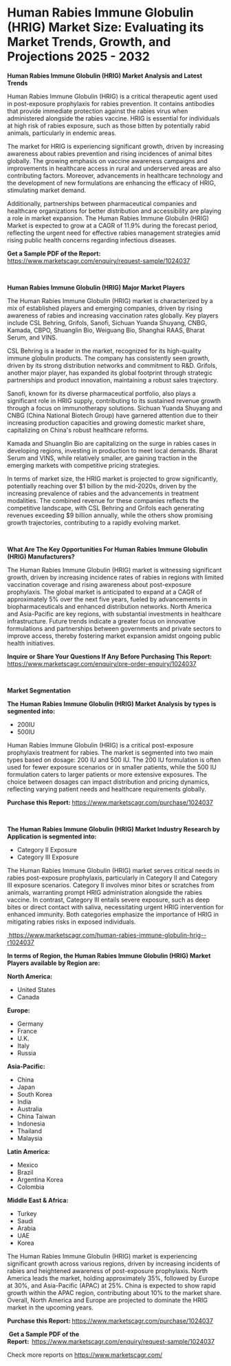 <p><h1>Human Rabies Immune Globulin (HRIG) Market Size: Evaluating its Market Trends, Growth, and Projections 2025 - 2032</h1></p><p><strong>Human Rabies Immune Globulin (HRIG) Market Analysis and Latest Trends</strong></p>
<p><p>Human Rabies Immune Globulin (HRIG) is a critical therapeutic agent used in post-exposure prophylaxis for rabies prevention. It contains antibodies that provide immediate protection against the rabies virus when administered alongside the rabies vaccine. HRIG is essential for individuals at high risk of rabies exposure, such as those bitten by potentially rabid animals, particularly in endemic areas.</p><p>The market for HRIG is experiencing significant growth, driven by increasing awareness about rabies prevention and rising incidences of animal bites globally. The growing emphasis on vaccine awareness campaigns and improvements in healthcare access in rural and underserved areas are also contributing factors. Moreover, advancements in healthcare technology and the development of new formulations are enhancing the efficacy of HRIG, stimulating market demand.</p><p>Additionally, partnerships between pharmaceutical companies and healthcare organizations for better distribution and accessibility are playing a role in market expansion. The Human Rabies Immune Globulin (HRIG) Market is expected to grow at a CAGR of 11.9% during the forecast period, reflecting the urgent need for effective rabies management strategies amid rising public health concerns regarding infectious diseases.</p></p>
<p><strong>Get a Sample PDF of the Report:&nbsp;</strong> <a href="https://www.marketscagr.com/enquiry/request-sample/1024037?utm_campaign=2482&utm_medium=2&utm_source=Github&utm_content=ia&utm_term=09032025&utm_id=human-rabies-immune-globulin-hrig">https://www.marketscagr.com/enquiry/request-sample/1024037</a></p>
<p>&nbsp;</p>
<p><strong>Human Rabies Immune Globulin (HRIG) Major Market Players</strong></p>
<p><p>The Human Rabies Immune Globulin (HRIG) market is characterized by a mix of established players and emerging companies, driven by rising awareness of rabies and increasing vaccination rates globally. Key players include CSL Behring, Grifols, Sanofi, Sichuan Yuanda Shuyang, CNBG, Kamada, CBPO, Shuanglin Bio, Weiguang Bio, Shanghai RAAS, Bharat Serum, and VINS.</p><p>CSL Behring is a leader in the market, recognized for its high-quality immune globulin products. The company has consistently seen growth, driven by its strong distribution networks and commitment to R&D. Grifols, another major player, has expanded its global footprint through strategic partnerships and product innovation, maintaining a robust sales trajectory.</p><p>Sanofi, known for its diverse pharmaceutical portfolio, also plays a significant role in HRIG supply, contributing to its sustained revenue growth through a focus on immunotherapy solutions. Sichuan Yuanda Shuyang and CNBG (China National Biotech Group) have garnered attention due to their increasing production capacities and growing domestic market share, capitalizing on China's robust healthcare reforms.</p><p>Kamada and Shuanglin Bio are capitalizing on the surge in rabies cases in developing regions, investing in production to meet local demands. Bharat Serum and VINS, while relatively smaller, are gaining traction in the emerging markets with competitive pricing strategies.</p><p>In terms of market size, the HRIG market is projected to grow significantly, potentially reaching over $1 billion by the mid-2020s, driven by the increasing prevalence of rabies and the advancements in treatment modalities. The combined revenue for these companies reflects the competitive landscape, with CSL Behring and Grifols each generating revenues exceeding $9 billion annually, while the others show promising growth trajectories, contributing to a rapidly evolving market.</p></p>
<p>&nbsp;</p>
<p><strong>What Are The Key Opportunities For Human Rabies Immune Globulin (HRIG) Manufacturers?</strong></p>
<p><p>The Human Rabies Immune Globulin (HRIG) market is witnessing significant growth, driven by increasing incidence rates of rabies in regions with limited vaccination coverage and rising awareness about post-exposure prophylaxis. The global market is anticipated to expand at a CAGR of approximately 5% over the next five years, fueled by advancements in biopharmaceuticals and enhanced distribution networks. North America and Asia-Pacific are key regions, with substantial investments in healthcare infrastructure. Future trends indicate a greater focus on innovative formulations and partnerships between governments and private sectors to improve access, thereby fostering market expansion amidst ongoing public health initiatives.</p></p>
<p><strong>Inquire or Share Your Questions If Any Before Purchasing This Report:</strong> <a href="https://www.marketscagr.com/enquiry/pre-order-enquiry/1024037?utm_campaign=2482&utm_medium=2&utm_source=Github&utm_content=ia&utm_term=09032025&utm_id=human-rabies-immune-globulin-hrig">https://www.marketscagr.com/enquiry/pre-order-enquiry/1024037</a></p>
<p>&nbsp;</p>
<p><strong>Market Segmentation</strong></p>
<p><strong>The Human Rabies Immune Globulin (HRIG) Market Analysis by types is segmented into:</strong></p>
<p><ul><li>200IU</li><li>500IU</li></ul></p>
<p><p>Human Rabies Immune Globulin (HRIG) is a critical post-exposure prophylaxis treatment for rabies. The market is segmented into two main types based on dosage: 200 IU and 500 IU. The 200 IU formulation is often used for fewer exposure scenarios or in smaller patients, while the 500 IU formulation caters to larger patients or more extensive exposures. The choice between dosages can impact distribution and pricing dynamics, reflecting varying patient needs and healthcare requirements globally.</p></p>
<p><strong>Purchase this Report:&nbsp;</strong><a href="https://www.marketscagr.com/purchase/1024037?utm_campaign=2482&utm_medium=2&utm_source=Github&utm_content=ia&utm_term=09032025&utm_id=human-rabies-immune-globulin-hrig">https://www.marketscagr.com/purchase/1024037</a></p>
<p>&nbsp;</p>
<p><strong>The Human Rabies Immune Globulin (HRIG) Market Industry Research by Application is segmented into:</strong></p>
<p><ul><li>Category II Exposure</li><li>Category III Exposure</li></ul></p>
<p><p>The Human Rabies Immune Globulin (HRIG) market serves critical needs in rabies post-exposure prophylaxis, particularly in Category II and Category III exposure scenarios. Category II involves minor bites or scratches from animals, warranting prompt HRIG administration alongside the rabies vaccine. In contrast, Category III entails severe exposure, such as deep bites or direct contact with saliva, necessitating urgent HRIG intervention for enhanced immunity. Both categories emphasize the importance of HRIG in mitigating rabies risks in exposed individuals.</p></p>
<p><a href="https://www.marketscagr.com/human-rabies-immune-globulin-hrig--r1024037?utm_campaign=2482&utm_medium=2&utm_source=Github&utm_content=ia&utm_term=09032025&utm_id=human-rabies-immune-globulin-hrig">&nbsp;https://www.marketscagr.com/human-rabies-immune-globulin-hrig--r1024037</a></p>
<p><strong>In terms of Region, the Human Rabies Immune Globulin (HRIG) Market Players available by Region are:</strong></p>
<p>
    <p> <strong> North America: </strong>
        <ul>
            <li>United States</li>
            <li>Canada</li>
        </ul>
        </p> 
    <p> <strong> Europe: </strong>
        <ul>
            <li>Germany</li>
            <li>France</li>
            <li>U.K.</li>
            <li>Italy</li>
            <li>Russia</li>
        </ul>
        </p> 
    <p> <strong> Asia-Pacific: </strong>
        <ul>
            <li>China</li>
            <li>Japan</li>
            <li>South Korea</li>
            <li>India</li>
            <li>Australia</li>
            <li>China Taiwan</li>
            <li>Indonesia</li>
            <li>Thailand</li>
            <li>Malaysia</li>
        </ul>
        </p> 
    <p> <strong> Latin America: </strong>
        <ul>
            <li>Mexico</li>
            <li>Brazil</li>
            <li>Argentina Korea</li>
            <li>Colombia</li>
        </ul>
        </p> 
    <p> <strong> Middle East & Africa: </strong>
        <ul>
            <li>Turkey</li>
            <li>Saudi</li>
            <li>Arabia</li>
            <li>UAE</li>
            <li>Korea</li>
        </ul>
    </p>
    </p>
<p><p>The Human Rabies Immune Globulin (HRIG) market is experiencing significant growth across various regions, driven by increasing incidents of rabies and heightened awareness of post-exposure prophylaxis. North America leads the market, holding approximately 35%, followed by Europe at 30%, and Asia-Pacific (APAC) at 25%. China is expected to show rapid growth within the APAC region, contributing about 10% to the market share. Overall, North America and Europe are projected to dominate the HRIG market in the upcoming years.</p></p>
<p><strong>Purchase this Report: </strong><a href="https://www.marketscagr.com/purchase/1024037?utm_campaign=2482&utm_medium=2&utm_source=Github&utm_content=ia&utm_term=09032025&utm_id=human-rabies-immune-globulin-hrig">https://www.marketscagr.com/purchase/1024037</a></p>
<p>&nbsp;<strong>Get a Sample PDF of the Report:&nbsp;&nbsp;</strong><a href="https://www.marketscagr.com/enquiry/request-sample/1024037?utm_campaign=2482&utm_medium=2&utm_source=Github&utm_content=ia&utm_term=09032025&utm_id=human-rabies-immune-globulin-hrig">https://www.marketscagr.com/enquiry/request-sample/1024037</a></p>
<p><strong></strong></p>
<p>Check more reports on <a href="https://www.marketscagr.com/?utm_campaign=2482&utm_medium=2&utm_source=Github&utm_content=ia&utm_term=09032025&utm_id=human-rabies-immune-globulin-hrig">https://www.marketscagr.com/</a></p>